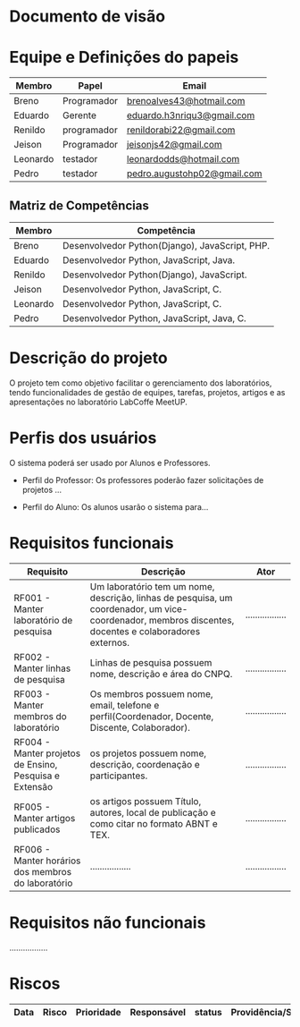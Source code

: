 # Documento de visão

# Equipe e Definições do papeis

Membro | Papel | Email
------ | ----- | -----
Breno | Programador | brenoalves43@hotmail.com
Eduardo | Gerente | eduardo.h3nriqu3@gmail.com
Renildo | programador | renildorabi22@gmail.com
Jeison | Programador | jeisonjs42@gmail.com
Leonardo | testador | leonardodds@hotmail.com
Pedro | testador | pedro.augustohp02@gmail.com

## Matriz de Competências 

Membro | Competência 
------ | -----------
Breno | Desenvolvedor Python(Django), JavaScript, PHP.
Eduardo | Desenvolvedor Python, JavaScript, Java.
Renildo | Desenvolvedor Python(Django), JavaScript.
Jeison | Desenvolvedor Python, JavaScript, C.
Leonardo | Desenvolvedor Python, JavaScript, C.
Pedro | Desenvolvedor Python, JavaScript, Java, C.



# Descrição do projeto

O projeto tem como objetivo facilitar o gerenciamento dos laboratórios, tendo funcionalidades de gestão de equipes, tarefas, projetos, artigos e as apresentações no laboratório LabCoffe MeetUP.


# Perfis dos usuários

O sistema poderá ser usado por Alunos e Professores.

* Perfil do Professor: Os professores poderão fazer solicitações de projetos ...

* Perfil do Aluno: Os alunos usarão o sistema para...

# Requisitos funcionais
Requisito| Descrição   | Ator |
---------| ----------- | ---------- |
RF001 - Manter laboratório de pesquisa| Um laboratório tem um nome, descrição, linhas de pesquisa, um coordenador, um vice-coordenador, membros discentes, docentes e colaboradores externos. | .................
RF002 - Manter linhas de pesquisa| Linhas de pesquisa possuem nome, descrição e área do CNPQ. | .................
RF003 - Manter membros do laboratório| Os membros possuem nome, email, telefone e perfil(Coordenador, Docente, Discente, Colaborador). | .................
RF004 - Manter projetos de Ensino, Pesquisa e Extensão| os projetos possuem nome, descrição, coordenação e participantes. | .................
RF005 - Manter artigos publicados| os artigos possuem Título, autores, local de publicação e como citar no formato ABNT e TEX. | .................
RF006 - Manter horários dos membros do laboratório| ................. | .................
# Requisitos não funcionais 
.................

# Riscos

Data | Risco | Prioridade | Responsável | status | Providência/Solução
---- | ----- | ---------- | ----------- | ------ | ------------------



